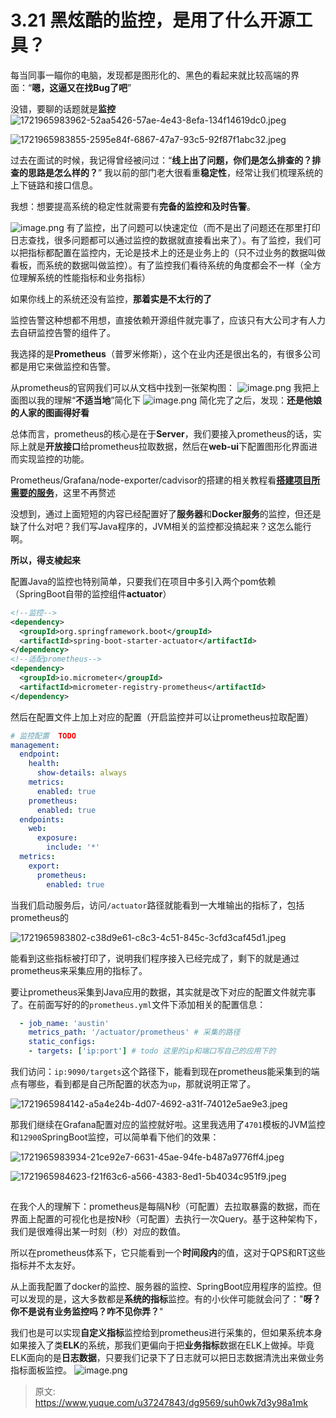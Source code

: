 # 3.21 黑炫酷的监控，是用了什么开源工具？

每当同事一瞄你的电脑，发现都是图形化的、黑色的看起来就比较高端的界面：“**嗯，这逼又在找Bug了吧**”

没错，要聊的话题就是**监控**
![1721965983962-52aa5426-57ae-4e43-8efa-134f14619dc0.jpeg](./img/YPE9Yd7ouIKIuWwf/1721965983962-52aa5426-57ae-4e43-8efa-134f14619dc0-975743.jpeg)

![1721965983855-2595e84f-6867-47a7-93c5-92f87f1abc32.jpeg](./img/YPE9Yd7ouIKIuWwf/1721965983855-2595e84f-6867-47a7-93c5-92f87f1abc32-661219.jpeg)

过去在面试的时候，我记得曾经被问过：“**线上出了问题，你们是怎么排查的？排查的思路是怎么样的？**”
我以前的部门老大很看重**稳定性**，经常让我们梳理系统的上下链路和接口信息。

我想：想要提高系统的稳定性就需要有**完备的监控和及时告警**。

![image.png](./img/YPE9Yd7ouIKIuWwf/1649655449124-1052f8cf-e93c-4a28-99c0-f2ef6eaf32bf-052430.png)
有了监控，出了问题可以快速定位（而不是出了问题还在那里打印日志查找，很多问题都可以通过监控的数据就直接看出来了）。有了监控，我们可以把指标都配置在监控内，无论是技术上的还是业务上的（只不过业务的数据叫做看板，而系统的数据叫做监控）。有了监控我们看待系统的角度都会不一样（全方位理解系统的性能指标和业务指标）

如果你线上的系统还没有监控，**那着实是不太行的了**

监控告警这种想都不用想，直接依赖开源组件就完事了，应该只有大公司才有人力去自研监控告警的组件了。

我选择的是**Prometheus**（普罗米修斯），这个在业内还是很出名的，有很多公司都是用它来做监控和告警。

从prometheus的官网我们可以从文档中找到一张架构图：
![image.png](./img/YPE9Yd7ouIKIuWwf/1649655449348-fe1886bc-b2d2-4de6-9ec0-472e94b6ebba-642944.png)
我把上面图以我的理解“**不适当地**”简化下
![image.png](./img/YPE9Yd7ouIKIuWwf/1649655449265-c9020010-35c4-46bd-9d7d-f63bbde475c2-758116.png)
简化完了之后，发现：**还是他娘的人家的图画得好看**

总体而言，prometheus的核心是在于**Server**，我们要接入prometheus的话，实际上就是**开放接口**给prometheus拉取数据，然后在**web-ui**下配置图形化界面进而实现监控的功能。

Prometheus/Grafana/node-exporter/cadvisor的搭建的相关教程看[**搭建项目所需要的服务**](https://www.yuque.com/u1047901/qpbueg/qtlg0q)，这里不再赘述

没想到，通过上面短短的内容已经配置好了**服务器**和**Docker服务**的监控，但还是缺了什么对吧？我们写Java程序的，JVM相关的监控都没搞起来？这怎么能行啊。

**所以，得支棱起来**

配置Java的监控也特别简单，只要我们在项目中多引入两个pom依赖（SpringBoot自带的监控组件**actuator**）

```xml
<!--监控-->
<dependency>
  <groupId>org.springframework.boot</groupId>
  <artifactId>spring-boot-starter-actuator</artifactId>
</dependency>
<!--适配prometheus-->
<dependency>
  <groupId>io.micrometer</groupId>
  <artifactId>micrometer-registry-prometheus</artifactId>
</dependency>
```

然后在配置文件上加上对应的配置（开启监控并可以让prometheus拉取配置）

```yaml
# 监控配置  TODO
management:
  endpoint:
    health:
      show-details: always
    metrics:
      enabled: true
    prometheus:
      enabled: true
  endpoints:
    web:
      exposure:
        include: '*'
  metrics:
    export:
      prometheus:
        enabled: true
```

当我们启动服务后，访问`/actuator`路径就能看到一大堆输出的指标了，包括prometheus的

![1721965983802-c38d9e61-c8c3-4c51-845c-3cfd3caf45d1.jpeg](./img/YPE9Yd7ouIKIuWwf/1721965983802-c38d9e61-c8c3-4c51-845c-3cfd3caf45d1-529638.jpeg)

能看到这些指标被打印了，说明我们程序接入已经完成了，剩下的就是通过prometheus来采集应用的指标了。

要让prometheus采集到Java应用的数据，其实就是改下对应的配置文件就完事了。在前面写好的的`prometheus.yml`文件下添加相关的配置信息：

```yaml
  - job_name: 'austin'
    metrics_path: '/actuator/prometheus' # 采集的路径
    static_configs:
    - targets: ['ip:port'] # todo 这里的ip和端口写自己的应用下的
```

我们访问：`ip:9090/targets`这个路径下，能看到现在prometheus能采集到的端点有哪些，看到都是自己所配置的状态为`up`，那就说明正常了。

![1721965984142-a5a4e24b-4d07-4692-a31f-74012e5ae9e3.jpeg](./img/YPE9Yd7ouIKIuWwf/1721965984142-a5a4e24b-4d07-4692-a31f-74012e5ae9e3-429237.jpeg)

那我们继续在Grafana配置对应的监控就好啦。这里我选用了`4701`模板的JVM监控和`12900`SpringBoot监控，可以简单看下他们的效果：

![1721965983934-21ce92e7-6631-45ae-94fe-b487a9776ff4.jpeg](./img/YPE9Yd7ouIKIuWwf/1721965983934-21ce92e7-6631-45ae-94fe-b487a9776ff4-356328.jpeg)

![1721965984623-f21f63c6-a566-4383-8ed1-5b4034c951f9.jpeg](./img/YPE9Yd7ouIKIuWwf/1721965984623-f21f63c6-a566-4383-8ed1-5b4034c951f9-932273.jpeg)

## 
在我个人的理解下：prometheus是每隔N秒（可配置）去拉取暴露的数据，而在界面上配置的可视化也是按N秒（可配置）去执行一次Query。基于这种架构下，我们是很难得出某一时刻（秒）对应的数值。

所以在prometheus体系下，它只能看到一个**时间段内**的值，这对于QPS和RT这些指标并不太友好。

从上面我配置了docker的监控、服务器的监控、SpringBoot应用程序的监控。但可以发现的是，这大多数都是**系统的指标**监控。有的小伙伴可能就会问了："**呀？你不是说有业务监控吗？咋不见你弄？**"

我们也是可以实现**自定义指标**监控给到prometheus进行采集的，但如果系统本身如果接入了类**ELK**的系统，那我们更偏向于把**业务指标**数据在ELK上做掉。毕竟ELK面向的是**日志数据**，只要我们记录下了日志就可以把日志数据清洗出来做业务指标面板监控。
![image.png](./img/YPE9Yd7ouIKIuWwf/1649655762363-b372a043-1c03-47c0-8020-475aa0e5f378-103402.png)



> 原文: <https://www.yuque.com/u37247843/dg9569/suh0wk7d3y98a1mk>
